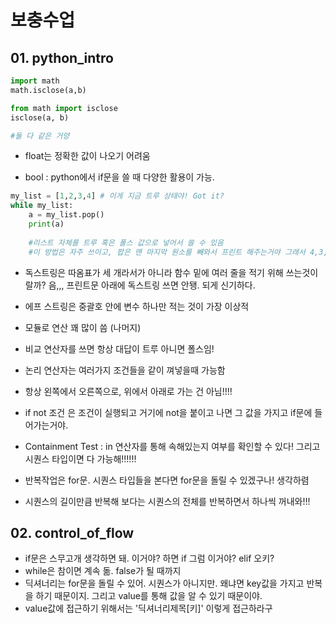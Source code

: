 # 보충수업

## 01. python_intro

```python
import math
math.isclose(a,b)

from math import isclose
isclose(a, b)

#둘 다 같은 거양
```

- float는 정확한 값이 나오기 어려움

- bool : python에서 if문을 쓸 때 다양한 활용이 가능.

```python
my_list = [1,2,3,4] # 이게 지금 트루 상태야! Got it?
while my_list:
    a = my_list.pop()
    print(a)
    
    #리스트 자체를 트루 혹은 폴스 값으로 넣어서 쓸 수 있음
    #이 방법은 자주 쓰이고, 팝은 맨 마지막 원소를 빼와서 프린트 해주는거야 그래서 4,3,2,1 나오지 훗! 다 나오면 리스트가 비었기 때문에 빈 리스트가 폴스야!
```

- 독스트링은 따옴표가 세 개라서가 아니라 함수 밑에 여러 줄을 적기 위해 쓰는것이랄까? 음,,, 프린트문 아래에 독스트링 쓰면 안됑. 되게 신기하다.

- 에프 스트링은 중괄호 안에 변수 하나만 적는 것이 가장 이상적
- 모듈로 연산 꽤 많이 씀 (나머지)
- 비교 연산자를 쓰면 항상 대답이 트루 아니면 폴스임!
- 논리 연산자는 여러가지 조건들을 같이 껴넣을때 가능함
- 항상 왼쪽에서 오른쪽으로, 위에서 아래로 가는 건 아님!!!!
- if not 조건 은 조건이 실행되고 거기에 not을 붙이고 나면 그 값을 가지고 if문에 들어가는거야.
- Containment Test : in 연산자를 통해 속해있는지 여부를 확인할 수 있다! 그리고 시퀀스 타입이면 다 가능해!!!!!!

- 반복작업은 for문. 시퀀스 타입들을 본다면 for문을 돌릴 수 있겠구나! 생각하렴
- 시퀀스의 길이만큼 반복해 보다는 시퀀스의 전체를 반복하면서 하나씩 꺼내와!!!

## 02. control_of_flow

- if문은 스무고개 생각하면 돼. 이거야? 하면 if 그럼 이거야? elif  오키?
- while은 참이면 계속 돎. false가 될 때까지
- 딕셔너리는 for문을 돌릴 수 있어. 시퀀스가 아니지만. 왜냐면 key값을 가지고 반복을 하기 때문이지. 그리고 value를 통해 값을 알 수 있기 때문이야.
- value값에 접근하기 위해서는 '딕셔너리제목[키]' 이렇게 접근하라구

```python

```

